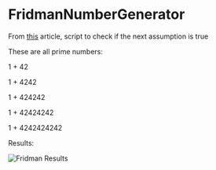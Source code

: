 # FridmanNumberGenerator

From [this](https://www.linkedin.com/posts/lexfridman_these-are-all-prime-numbers-1-42-1-4242-activity-6773857061173301248-3SWf) article, script to check if the next assumption is true

These are all prime numbers:

1 + 42

1 + 4242

1 + 424242

1 + 42424242

1 + 4242424242


Results:

![Fridman Results](https://user-images.githubusercontent.com/16233177/110218180-ff65fc00-7e96-11eb-9ddd-4eff52f7b4c5.PNG)

